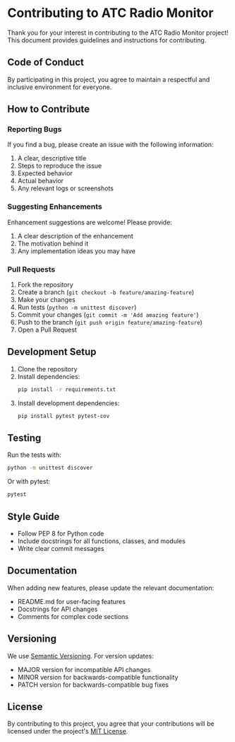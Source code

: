 # Contributing to ATC Radio Monitor

Thank you for your interest in contributing to the ATC Radio Monitor project! This document provides guidelines and instructions for contributing.

## Code of Conduct

By participating in this project, you agree to maintain a respectful and inclusive environment for everyone.

## How to Contribute

### Reporting Bugs

If you find a bug, please create an issue with the following information:

1. A clear, descriptive title
2. Steps to reproduce the issue
3. Expected behavior
4. Actual behavior
5. Any relevant logs or screenshots

### Suggesting Enhancements

Enhancement suggestions are welcome! Please provide:

1. A clear description of the enhancement
2. The motivation behind it
3. Any implementation ideas you may have

### Pull Requests

1. Fork the repository
2. Create a branch (`git checkout -b feature/amazing-feature`)
3. Make your changes
4. Run tests (`python -m unittest discover`)
5. Commit your changes (`git commit -m 'Add amazing feature'`)
6. Push to the branch (`git push origin feature/amazing-feature`)
7. Open a Pull Request

## Development Setup

1. Clone the repository
2. Install dependencies:
   ```bash
   pip install -r requirements.txt
   ```
3. Install development dependencies:
   ```bash
   pip install pytest pytest-cov
   ```

## Testing

Run the tests with:

```bash
python -m unittest discover
```

Or with pytest:

```bash
pytest
```

## Style Guide

- Follow PEP 8 for Python code
- Include docstrings for all functions, classes, and modules
- Write clear commit messages

## Documentation

When adding new features, please update the relevant documentation:

- README.md for user-facing features
- Docstrings for API changes
- Comments for complex code sections

## Versioning

We use [Semantic Versioning](https://semver.org/). For version updates:

- MAJOR version for incompatible API changes
- MINOR version for backwards-compatible functionality
- PATCH version for backwards-compatible bug fixes

## License

By contributing to this project, you agree that your contributions will be licensed under the project's [MIT License](LICENSE).